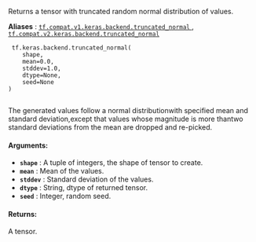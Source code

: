 Returns a tensor with truncated random normal distribution of values.

**Aliases** : [ `tf.compat.v1.keras.backend.truncated_normal` ](/api_docs/python/tf/keras/backend/truncated_normal), [ `tf.compat.v2.keras.backend.truncated_normal` ](/api_docs/python/tf/keras/backend/truncated_normal)

```
 tf.keras.backend.truncated_normal(
    shape,
    mean=0.0,
    stddev=1.0,
    dtype=None,
    seed=None
)
 
```

The generated values follow a normal distributionwith specified mean and standard deviation,except that values whose magnitude is more thantwo standard deviations from the mean are dropped and re-picked.

#### Arguments:
- **`shape`** : A tuple of integers, the shape of tensor to create.
- **`mean`** : Mean of the values.
- **`stddev`** : Standard deviation of the values.
- **`dtype`** : String, dtype of returned tensor.
- **`seed`** : Integer, random seed.


#### Returns:
A tensor.

